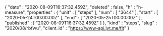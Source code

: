 {
  "date" : "2020-08-09T16:37:32.459Z",
  "deleted" : false,
  "h" : "h-measure",
  "properties" : {
    "unit" : [ "steps" ],
    "num" : [ "3644" ],
    "start" : [ "2020-05-24T00:00:00Z" ],
    "end" : [ "2020-05-25T00:00:00Z" ],
    "published" : [ "2020-08-09T16:37:32.459Z" ]
  },
  "kind" : "steps",
  "slug" : "2020/08/rbfwu",
  "client_id" : "https://www-api.jvt.me/fit"
}
